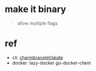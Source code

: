 # make it binary
> allow multiple flags

# ref
- cli:
  [charmbracelet/skate](https://github.com/charmbracelet/skate)
- docker:
  lazy-docker
  go-docker-client
